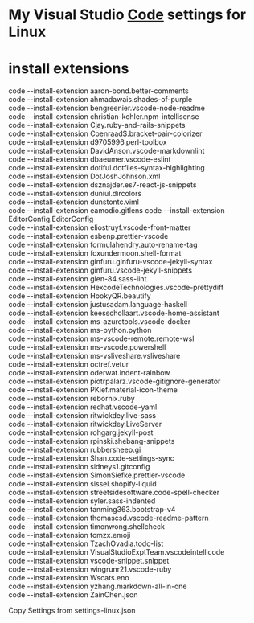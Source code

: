 # My Visual Studio [Code](https://code.visualstudio.com/#alt-downloads) settings for Linux  
  
# install extensions  
  
code --install-extension aaron-bond.better-comments  
code --install-extension ahmadawais.shades-of-purple  
code --install-extension bengreenier.vscode-node-readme  
code --install-extension christian-kohler.npm-intellisense  
code --install-extension Cjay.ruby-and-rails-snippets  
code --install-extension CoenraadS.bracket-pair-colorizer  
code --install-extension d9705996.perl-toolbox  
code --install-extension DavidAnson.vscode-markdownlint  
code --install-extension dbaeumer.vscode-eslint  
code --install-extension dotiful.dotfiles-syntax-highlighting  
code --install-extension DotJoshJohnson.xml  
code --install-extension dsznajder.es7-react-js-snippets  
code --install-extension duniul.dircolors  
code --install-extension dunstontc.viml  
code --install-extension eamodio.gitlens 
code --install-extension EditorConfig.EditorConfig  
code --install-extension eliostruyf.vscode-front-matter  
code --install-extension esbenp.prettier-vscode  
code --install-extension formulahendry.auto-rename-tag  
code --install-extension foxundermoon.shell-format  
code --install-extension ginfuru.ginfuru-vscode-jekyll-syntax  
code --install-extension ginfuru.vscode-jekyll-snippets  
code --install-extension glen-84.sass-lint  
code --install-extension HexcodeTechnologies.vscode-prettydiff  
code --install-extension HookyQR.beautify  
code --install-extension justusadam.language-haskell  
code --install-extension keesschollaart.vscode-home-assistant  
code --install-extension ms-azuretools.vscode-docker  
code --install-extension ms-python.python  
code --install-extension ms-vscode-remote.remote-wsl  
code --install-extension ms-vscode.powershell  
code --install-extension ms-vsliveshare.vsliveshare  
code --install-extension octref.vetur  
code --install-extension oderwat.indent-rainbow  
code --install-extension piotrpalarz.vscode-gitignore-generator  
code --install-extension PKief.material-icon-theme  
code --install-extension rebornix.ruby  
code --install-extension redhat.vscode-yaml  
code --install-extension ritwickdey.live-sass  
code --install-extension ritwickdey.LiveServer  
code --install-extension rohgarg.jekyll-post  
code --install-extension rpinski.shebang-snippets  
code --install-extension rubbersheep.gi  
code --install-extension Shan.code-settings-sync  
code --install-extension sidneys1.gitconfig  
code --install-extension SimonSiefke.prettier-vscode  
code --install-extension sissel.shopify-liquid  
code --install-extension streetsidesoftware.code-spell-checker  
code --install-extension syler.sass-indented  
code --install-extension tanming363.bootstrap-v4  
code --install-extension thomascsd.vscode-readme-pattern  
code --install-extension timonwong.shellcheck  
code --install-extension tomzx.emoji  
code --install-extension TzachOvadia.todo-list  
code --install-extension VisualStudioExptTeam.vscodeintellicode  
code --install-extension vscode-snippet.snippet  
code --install-extension wingrunr21.vscode-ruby  
code --install-extension Wscats.eno  
code --install-extension yzhang.markdown-all-in-one  
code --install-extension ZainChen.json  
  
Copy Settings from settings-linux.json  

